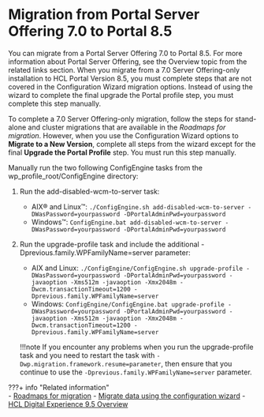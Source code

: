 # Migration from Portal Server Offering 7.0 to Portal 8.5

You can migrate from a Portal Server Offering 7.0 to Portal 8.5. For more information about Portal Server Offering, see the Overview topic from the related links section. When you migrate from a 7.0 Server Offering-only installation to HCL Portal Version 8.5, you must complete steps that are not covered in the Configuration Wizard migration options. Instead of using the wizard to complete the final upgrade the Portal profile step, you must complete this step manually.

To complete a 7.0 Server Offering-only migration, follow the steps for stand-alone and cluster migrations that are available in the *Roadmaps for migration*. However, when you use the Configuration Wizard options to **Migrate to a New Version**, complete all steps from the wizard except for the final **Upgrade the Portal Profile** step. You must run this step manually.

Manually run the two following ConfigEngine tasks from the wp_profile_root/ConfigEngine directory:

1.  Run the add-disabled-wcm-to-server task:

    -   AIX® and Linux™: `./ConfigEngine.sh add-disabled-wcm-to-server -DWasPassword=yourpassword -DPortalAdminPwd=yourpassword`
    -   Windows™: `ConfigEngine.bat add-disabled-wcm-to-server -DWasPassword=yourpassword -DPortalAdminPwd=yourpassword`

2.  Run the upgrade-profile task and include the additional -Dprevious.family.WPFamilyName=server parameter:

    -   AIX and Linux: `./ConfigEngine/ConfigEngine.sh upgrade-profile -DWasPassword=yourpassword -DPortalAdminPwd=yourpassword -javaoption -Xms512m -javaoption -Xmx2048m -Dwcm.transactionTimeout=1200 -Dprevious.family.WPFamilyName=server`
    -   Windows: `ConfigEngine/ConfigEngine.bat upgrade-profile -DWasPassword=yourpassword -DPortalAdminPwd=yourpassword -javaoption -Xms512m -javaoption -Xmx2048m -Dwcm.transactionTimeout=1200 -Dprevious.family.WPFamilyName=server`
    
    !!!note
        If you encounter any problems when you run the upgrade-profile task and you need to restart the task with `-Dwp.migration.framework.resume=parameter`, then ensure that you continue to use the `-Dprevious.family.WPFamilyName=server` parameter.

???+ info "Related information"  
    -   [Roadmaps for migration](../../../../../deployment/manage/migrate/planning_migration/rm_migration/index.md)
    -   [Migrate data using the configuration wizard](../../../../../deployment/manage/migrate/migrate_using_cfgwizard/index.md)
    -   [HCL Digital Experience 9.5 Overview](../../../../../get_started/product_overview/index.md#hcl-digital-experience-cloud-native)

